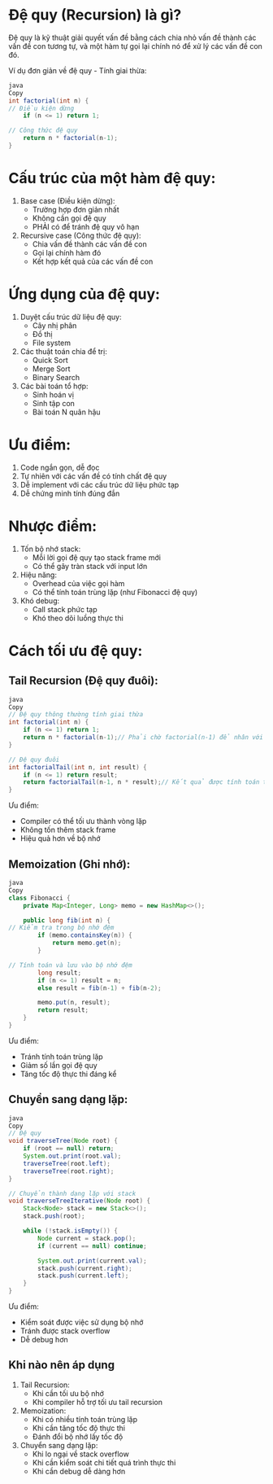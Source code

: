 # Đệ quy (Recursion) là gì?

Đệ quy là kỹ thuật giải quyết vấn đề bằng cách chia nhỏ vấn đề thành các vấn đề con tương tự, và một hàm tự gọi lại chính nó để xử lý các vấn đề con đó.

Ví dụ đơn giản về đệ quy - Tính giai thừa:

```Java
java
Copy
int factorial(int n) {
// Điều kiện dừng
    if (n <= 1) return 1;

// Công thức đệ quy
    return n * factorial(n-1);
}
```

# Cấu trúc của một hàm đệ quy:

1. Base case (Điều kiện dừng):
    - Trường hợp đơn giản nhất
    - Không cần gọi đệ quy
    - PHẢI có để tránh đệ quy vô hạn
2. Recursive case (Công thức đệ quy):
    - Chia vấn đề thành các vấn đề con
    - Gọi lại chính hàm đó
    - Kết hợp kết quả của các vấn đề con

# Ứng dụng của đệ quy:

1. Duyệt cấu trúc dữ liệu đệ quy:
    - Cây nhị phân
    - Đồ thị
    - File system
2. Các thuật toán chia để trị:
    - Quick Sort
    - Merge Sort
    - Binary Search
3. Các bài toán tổ hợp:
    - Sinh hoán vị
    - Sinh tập con
    - Bài toán N quân hậu

# Ưu điểm:

1. Code ngắn gọn, dễ đọc
2. Tự nhiên với các vấn đề có tính chất đệ quy
3. Dễ implement với các cấu trúc dữ liệu phức tạp
4. Dễ chứng minh tính đúng đắn

# Nhược điểm:

1. Tốn bộ nhớ stack:
    - Mỗi lời gọi đệ quy tạo stack frame mới
    - Có thể gây tràn stack với input lớn
2. Hiệu năng:
    - Overhead của việc gọi hàm
    - Có thể tính toán trùng lặp (như Fibonacci đệ quy)
3. Khó debug:
    - Call stack phức tạp
    - Khó theo dõi luồng thực thi

# Cách tối ưu đệ quy:

## Tail Recursion (Đệ quy đuôi):

```Java
java
Copy
// Đệ quy thông thường tính giai thừa
int factorial(int n) {
    if (n <= 1) return 1;
    return n * factorial(n-1);// Phải chờ factorial(n-1) để nhân với n
}

// Đệ quy đuôi
int factorialTail(int n, int result) {
    if (n <= 1) return result;
    return factorialTail(n-1, n * result);// Kết quả được tính toán trực tiếp
}
```

Ưu điểm:

- Compiler có thể tối ưu thành vòng lặp
- Không tốn thêm stack frame
- Hiệu quả hơn về bộ nhớ

## Memoization (Ghi nhớ):

```Java
java
Copy
class Fibonacci {
    private Map<Integer, Long> memo = new HashMap<>();

    public long fib(int n) {
// Kiểm tra trong bộ nhớ đệm
        if (memo.containsKey(n)) {
            return memo.get(n);
        }

// Tính toán và lưu vào bộ nhớ đệm
        long result;
        if (n <= 1) result = n;
        else result = fib(n-1) + fib(n-2);

        memo.put(n, result);
        return result;
    }
}
```

Ưu điểm:

- Tránh tính toán trùng lặp
- Giảm số lần gọi đệ quy
- Tăng tốc độ thực thi đáng kể

## Chuyển sang dạng lặp:

```Java
java
Copy
// Đệ quy
void traverseTree(Node root) {
    if (root == null) return;
    System.out.print(root.val);
    traverseTree(root.left);
    traverseTree(root.right);
}

// Chuyển thành dạng lặp với stack
void traverseTreeIterative(Node root) {
    Stack<Node> stack = new Stack<>();
    stack.push(root);

    while (!stack.isEmpty()) {
        Node current = stack.pop();
        if (current == null) continue;

        System.out.print(current.val);
        stack.push(current.right);
        stack.push(current.left);
    }
}
```

Ưu điểm:

- Kiểm soát được việc sử dụng bộ nhớ
- Tránh được stack overflow
- Dễ debug hơn

## Khi nào nên áp dụng

1. Tail Recursion:
    - Khi cần tối ưu bộ nhớ
    - Khi compiler hỗ trợ tối ưu tail recursion
2. Memoization:
    - Khi có nhiều tính toán trùng lặp
    - Khi cần tăng tốc độ thực thi
    - Đánh đổi bộ nhớ lấy tốc độ
3. Chuyển sang dạng lặp:
    - Khi lo ngại về stack overflow
    - Khi cần kiểm soát chi tiết quá trình thực thi
    - Khi cần debug dễ dàng hơn